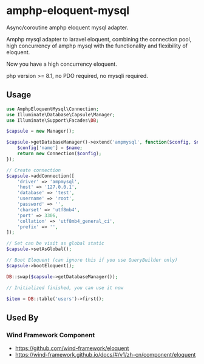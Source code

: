 # amphp-eloquent-mysql

Async/coroutine amphp eloquent mysql adapter.

Amphp mysql adapter to laravel eloquent, combining the connection pool, high concurrency of amphp mysql with the functionality and flexibility of eloquent.

Now you have a high concurrency eloquent.

php version >= 8.1, no PDO required, no mysqli required.

## Usage

```php
use AmphpEloquentMysql\Connection;
use Illuminate\Database\Capsule\Manager;
use Illuminate\Support\Facades\DB;

$capsule = new Manager();

$capsule->getDatabaseManager()->extend('ampmysql', function($config, $name) {
	$config['name'] = $name;
	return new Connection($config);
});

// Create connection
$capsule->addConnection([
	'driver' => 'ampmysql',
	'host' => '127.0.0.1',
	'database' => 'test',
	'username' => 'root',
	'password' => '',
	'charset' => 'utf8mb4',
	'port' => 3306,
	'collation' => 'utf8mb4_general_ci',
	'prefix' => '',
]);

// Set can be visit as global static
$capsule->setAsGlobal();

// Boot Eloquent (can ignore this if you use QueryBuilder only)
$capsule->bootEloquent();

DB::swap($capsule->getDatabaseManager());

// Initialized finished, you can use it now

$item = DB::table('users')->first();
```

## Used By

### Wind Framework Component
- https://github.com/wind-framework/eloquent
- https://wind-framework.github.io/docs/#/v1/zh-cn/component/eloquent
